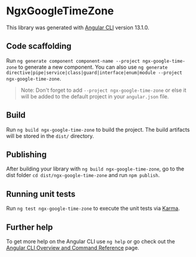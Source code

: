 # NgxGoogleTimeZone

This library was generated with [Angular CLI](https://github.com/angular/angular-cli) version 13.1.0.

## Code scaffolding

Run `ng generate component component-name --project ngx-google-time-zone` to generate a new component. You can also use `ng generate directive|pipe|service|class|guard|interface|enum|module --project ngx-google-time-zone`.
> Note: Don't forget to add `--project ngx-google-time-zone` or else it will be added to the default project in your `angular.json` file. 

## Build

Run `ng build ngx-google-time-zone` to build the project. The build artifacts will be stored in the `dist/` directory.

## Publishing

After building your library with `ng build ngx-google-time-zone`, go to the dist folder `cd dist/ngx-google-time-zone` and run `npm publish`.

## Running unit tests

Run `ng test ngx-google-time-zone` to execute the unit tests via [Karma](https://karma-runner.github.io).

## Further help

To get more help on the Angular CLI use `ng help` or go check out the [Angular CLI Overview and Command Reference](https://angular.io/cli) page.

